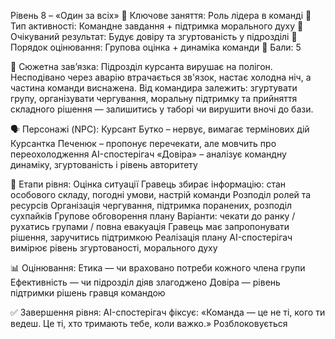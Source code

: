 Рівень 8 – «Один за всіх»
🔸 Ключове заняття: Роль лідера в команді
🔸 Тип активності: Командне завдання + підтримка морального духу
🔸 Очікуваний результат: Будує довіру та згуртованість у підрозділі
🔸 Порядок оцінювання: Групова оцінка + динаміка команди
🔸 Бали: 5

🧩 Сюжетна зав’язка:
Підрозділ курсанта вирушає на полігон. Несподівано через аварію втрачається зв'язок, настає холодна ніч, а частина команди виснажена. Від командира залежить: згуртувати групу, організувати чергування, моральну підтримку та прийняття складного рішення — залишитись у таборі чи вирушити вночі до бази.

🗣️ Персонажі (NPC):
Курсант Бутко – нервує, вимагає термінових дій
Курсантка Печенюк – пропонує перечекати, але мовчить про переохолодження
AI-спостерігач «Довіра» – аналізує командну динаміку, згуртованість і рівень авторитету

🎯 Етапи рівня:
Оцінка ситуації
Гравець збирає інформацію: стан особового складу, погодні умови, настрій команди
Розподіл ролей та ресурсів
Організація чергування, підтримка поранених, розподіл сухпайків
Групове обговорення плану
Варіанти: чекати до ранку / рухатись групами / повна евакуація
Гравець має запропонувати рішення, заручитись підтримкою
Реалізація плану
AI-спостерігач вимірює рівень згуртованості, морального духу

📊 Оцінювання:
Етика — чи враховано потреби кожного члена групи
Ефективність — чи підрозділ діяв злагоджено
Довіра — рівень підтримки рішень гравця командою

✅ Завершення рівня:
AI-спостерігач фіксує:
«Команда — це не ті, кого ти ведеш. Це ті, хто тримають тебе, коли важко.»
Розблоковується